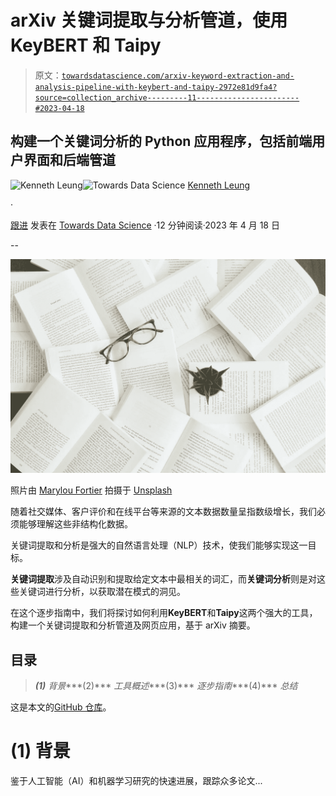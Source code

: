 # arXiv 关键词提取与分析管道，使用 KeyBERT 和 Taipy

> 原文：[`towardsdatascience.com/arxiv-keyword-extraction-and-analysis-pipeline-with-keybert-and-taipy-2972e81d9fa4?source=collection_archive---------11-----------------------#2023-04-18`](https://towardsdatascience.com/arxiv-keyword-extraction-and-analysis-pipeline-with-keybert-and-taipy-2972e81d9fa4?source=collection_archive---------11-----------------------#2023-04-18)

## 构建一个关键词分析的 Python 应用程序，包括前端用户界面和后端管道

[](https://kennethleungty.medium.com/?source=post_page-----2972e81d9fa4--------------------------------)![Kenneth Leung](https://kennethleungty.medium.com/?source=post_page-----2972e81d9fa4--------------------------------)[](https://towardsdatascience.com/?source=post_page-----2972e81d9fa4--------------------------------)![Towards Data Science](https://towardsdatascience.com/?source=post_page-----2972e81d9fa4--------------------------------) [Kenneth Leung](https://kennethleungty.medium.com/?source=post_page-----2972e81d9fa4--------------------------------)

·

[跟进](https://medium.com/m/signin?actionUrl=https%3A%2F%2Fmedium.com%2F_%2Fsubscribe%2Fuser%2Fdcd08e36f2d0&operation=register&redirect=https%3A%2F%2Ftowardsdatascience.com%2Farxiv-keyword-extraction-and-analysis-pipeline-with-keybert-and-taipy-2972e81d9fa4&user=Kenneth+Leung&userId=dcd08e36f2d0&source=post_page-dcd08e36f2d0----2972e81d9fa4---------------------post_header-----------) 发表在 [Towards Data Science](https://towardsdatascience.com/?source=post_page-----2972e81d9fa4--------------------------------) ·12 分钟阅读·2023 年 4 月 18 日[](https://medium.com/m/signin?actionUrl=https%3A%2F%2Fmedium.com%2F_%2Fvote%2Ftowards-data-science%2F2972e81d9fa4&operation=register&redirect=https%3A%2F%2Ftowardsdatascience.com%2Farxiv-keyword-extraction-and-analysis-pipeline-with-keybert-and-taipy-2972e81d9fa4&user=Kenneth+Leung&userId=dcd08e36f2d0&source=-----2972e81d9fa4---------------------clap_footer-----------)

--

[](https://medium.com/m/signin?actionUrl=https%3A%2F%2Fmedium.com%2F_%2Fbookmark%2Fp%2F2972e81d9fa4&operation=register&redirect=https%3A%2F%2Ftowardsdatascience.com%2Farxiv-keyword-extraction-and-analysis-pipeline-with-keybert-and-taipy-2972e81d9fa4&source=-----2972e81d9fa4---------------------bookmark_footer-----------)![](img/177bb91daf175985fe9b1a3705329593.png)

照片由 [Marylou Fortier](https://unsplash.com/@rylouma?utm_source=unsplash&utm_medium=referral&utm_content=creditCopyText) 拍摄于 [Unsplash](https://unsplash.com/photos/heNLI144X7Y?utm_source=unsplash&utm_medium=referral&utm_content=creditCopyText)

随着社交媒体、客户评价和在线平台等来源的文本数据数量呈指数级增长，我们必须能够理解这些非结构化数据。

关键词提取和分析是强大的自然语言处理（NLP）技术，使我们能够实现这一目标。

**关键词提取**涉及自动识别和提取给定文本中最相关的词汇，而**关键词分析**则是对这些关键词进行分析，以获取潜在模式的洞见。

在这个逐步指南中，我们将探讨如何利用**KeyBERT**和**Taipy**这两个强大的工具，构建一个关键词提取和分析管道及网页应用，基于 arXiv 摘要。

## 目录

> ***(1)*** *背景****(2)*** *工具概述****(3)*** *逐步指南****(4)*** *总结*

这是本文的[GitHub 仓库](https://github.com/kennethleungty/Keyword-Analysis-with-KeyBERT-and-Taipy)。

# (1) 背景

鉴于人工智能（AI）和机器学习研究的快速进展，跟踪众多论文...

